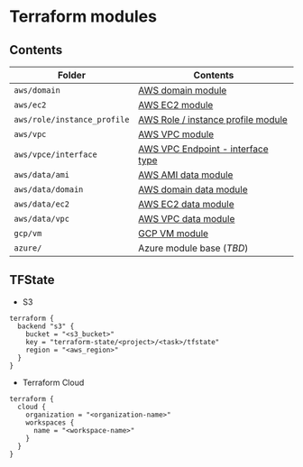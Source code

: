 # Terraform modules

## Contents

|Folder|Contents|
|---|---|
|`aws/domain`|[AWS domain module](aws/domain/README.md)|
|`aws/ec2`|[AWS EC2 module](aws/ec2/README.md)|
|`aws/role/instance_profile`|[AWS Role / instance profile module](aws/role/README.md#awsroleinstance_profile-module)|
|`aws/vpc`|[AWS VPC module](aws/vpc/README.md)|
|`aws/vpce/interface`|[AWS VPC Endpoint - interface type](aws/vpce/README.md#awsvpceinterface-module)|
|`aws/data/ami`|[AWS AMI data module](aws/data/README.md#awsdataami-module)|
|`aws/data/domain`|[AWS domain data module](aws/data/README.md#awsdatadomain-module)|
|`aws/data/ec2`|[AWS EC2 data module](aws/data/README.md#awsdataec2-module)|
|`aws/data/vpc`|[AWS VPC data module](aws/data/README.md#awsdatavpc-module)|
|`gcp/vm`|[GCP VM module](gcp/vm/README.md)|
|`azure/`|Azure module base (_TBD_)|

## TFState

- S3
```
terraform {
  backend "s3" {
    bucket = "<s3_bucket>"
    key = "terraform-state/<project>/<task>/tfstate"
    region = "<aws_region>"
  }
}
```

- Terraform Cloud
```
terraform {
  cloud {
    organization = "<organization-name>"
    workspaces {
      name = "<workspace-name>"
    }
  }
}
```